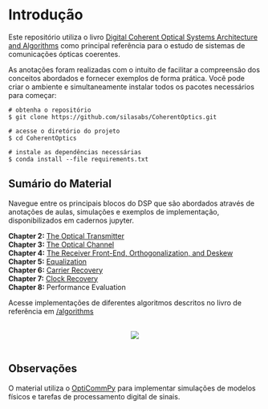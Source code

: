 # Introdução

Este repositório utiliza o livro [Digital
Coherent Optical Systems Architecture and Algorithms](https://www.amazon.com.br/Digital-Coherent-Optical-Systems-Architecture/dp/3030665402/ref=sr_1_1?__mk_pt_BR=%C3%85M%C3%85%C5%BD%C3%95%C3%91&crid=3CIEB4R4W6ZSS&keywords=Digital+Coherent+Optical+Systems+Architecture+and+Algorithms&qid=1707700545&sprefix=digital+coherent+optical+systems+architecture+and+algorithms%2Caps%2C159&sr=8-1&ufe=app_do%3Aamzn1.fos.25548f35-0de7-44b3-b28e-0f56f3f96147) como principal referência para o estudo de sistemas de comunicações ópticas coerentes.

As anotações foram realizadas com o intuito de facilitar a compreensão dos conceitos abordados e fornecer exemplos de forma prática. Você pode criar o ambiente e simultaneamente instalar todos os pacotes necessários para começar:

    # obtenha o repositório 
    $ git clone https://github.com/silasabs/CoherentOptics.git
    
    # acesse o diretório do projeto
    $ cd CoherentOptics
    
    # instale as dependências necessárias
    $ conda install --file requirements.txt    

## Sumário do Material

Navegue entre os principais blocos do DSP que são abordados através de anotações de aulas, simulações e exemplos de implementação, disponibilizados em cadernos jupyter.

**Chapter 2:** [The Optical Transmitter](https://github.com/silasabs/CoherentOptics/blob/main/examples/2.%20Optical%20Transmitters.ipynb)\
**Chapter 3:** [The Optical Channel](https://github.com/silasabs/CoherentOptics/blob/main/examples/3.%20Optical%20Channel.ipynb) \
**Chapter 4:** [The Receiver Front-End, Orthogonalization, and Deskew](https://github.com/silasabs/CoherentOptics/blob/main/examples/4.%20Coherent%20Receiver%20Front-End.ipynb) \
**Chapter 5:** [Equalization](https://github.com/silasabs/CoherentOptics/blob/main/examples/5.%20Equalization.ipynb) \
**Chapter 6:** [Carrier Recovery](https://github.com/silasabs/CoherentOptics/blob/main/examples/6.%20Carrier%20Recovery.ipynb) \
**Chapter 7:** [Clock Recovery](https://github.com/silasabs/CoherentOptics/blob/main/examples/7.%20Clock%20Recovery.ipynb) \
**Chapter 8:** Performance Evaluation

Acesse implementações de diferentes algoritmos descritos no livro de referência em [/algorithms](https://github.com/silasabs/CoherentOptics/tree/main/algorithms)

<br>
<center>
    <img src="https://i.postimg.cc/bYxScJ79/DSP-Algorithms.png">
</center>
<br>

## Observações

O material utiliza o [OptiCommPy](https://github.com/edsonportosilva/OptiCommPy) para implementar simulações de modelos físicos e tarefas de processamento digital de sinais.